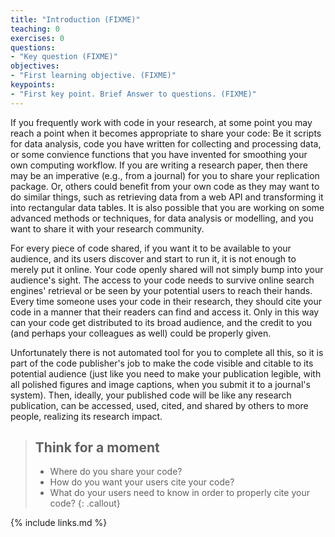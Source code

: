 ```yaml
---
title: "Introduction (FIXME)"
teaching: 0
exercises: 0
questions:
- "Key question (FIXME)"
objectives:
- "First learning objective. (FIXME)"
keypoints:
- "First key point. Brief Answer to questions. (FIXME)"
---
```


If you frequently work with code in your research, at some point you may reach a point when it becomes appropriate to share your code: Be it scripts for data analysis, code you have written for collecting and processing data, or some convience functions that you have invented for smoothing your own computing workflow. If you are writing a research paper, then there may be an imperative (e.g., from a journal) for you to share your replication package. Or, others could benefit from your own code as they may want to do similar things, such as retrieving data from a web API and transforming it into rectangular data tables. It is also possible that you are working on some advanced methods or techniques, for data analysis or modelling, and you want to share it with your research community.

For every piece of code shared, if you want it to be available to your audience, and its users discover and start to run it, it is not enough to merely put it online. Your code openly shared will not simply bump into your audience's sight. The access to your code needs to survive online search engines' retrieval or be seen by your potential users to reach their hands. Every time someone uses your code in their research, they should cite your code in a manner that their readers can find and access it. Only in this way can your code get distributed to its broad audience, and the credit to you (and perhaps your colleagues as well) could be properly given.

Unfortunately there is not automated tool for you to complete all this, so it is part of the code publisher's job to make the code visible and citable to its potential audience (just like you need to make your publication legible, with all polished figures and image captions, when you submit it to a journal's system). Then, ideally, your published code will be like any research publication, can be accessed, used, cited, and shared by others to more people, realizing its research impact.

> ## Think for a moment
> - Where do you share your code?
> - How do you want your users cite your code?
> - What do your users need to know in order to properly cite your code?
{: .callout}



{% include links.md %}

